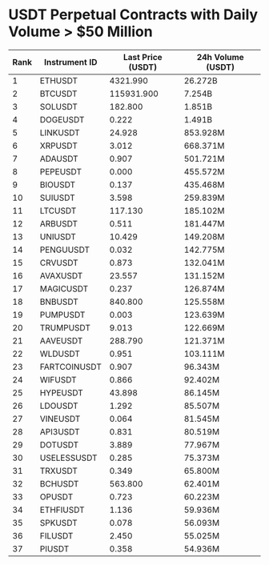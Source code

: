 # USDT Perpetual Contracts with Daily Volume > $50 Million

| Rank | Instrument ID | Last Price (USDT) | 24h Volume (USDT) |
|------|---------------|-------------------|-------------------|
| 1 | ETHUSDT | 4321.990 | 26.272B |
| 2 | BTCUSDT | 115931.900 | 7.254B |
| 3 | SOLUSDT | 182.800 | 1.851B |
| 4 | DOGEUSDT | 0.222 | 1.491B |
| 5 | LINKUSDT | 24.928 | 853.928M |
| 6 | XRPUSDT | 3.012 | 668.371M |
| 7 | ADAUSDT | 0.907 | 501.721M |
| 8 | PEPEUSDT | 0.000 | 455.572M |
| 9 | BIOUSDT | 0.137 | 435.468M |
| 10 | SUIUSDT | 3.598 | 259.839M |
| 11 | LTCUSDT | 117.130 | 185.102M |
| 12 | ARBUSDT | 0.511 | 181.447M |
| 13 | UNIUSDT | 10.429 | 149.208M |
| 14 | PENGUUSDT | 0.032 | 142.775M |
| 15 | CRVUSDT | 0.873 | 132.041M |
| 16 | AVAXUSDT | 23.557 | 131.152M |
| 17 | MAGICUSDT | 0.237 | 126.874M |
| 18 | BNBUSDT | 840.800 | 125.558M |
| 19 | PUMPUSDT | 0.003 | 123.639M |
| 20 | TRUMPUSDT | 9.013 | 122.669M |
| 21 | AAVEUSDT | 288.790 | 121.371M |
| 22 | WLDUSDT | 0.951 | 103.111M |
| 23 | FARTCOINUSDT | 0.907 | 96.343M |
| 24 | WIFUSDT | 0.866 | 92.402M |
| 25 | HYPEUSDT | 43.898 | 86.145M |
| 26 | LDOUSDT | 1.292 | 85.507M |
| 27 | VINEUSDT | 0.064 | 81.545M |
| 28 | API3USDT | 0.831 | 80.519M |
| 29 | DOTUSDT | 3.889 | 77.967M |
| 30 | USELESSUSDT | 0.285 | 75.373M |
| 31 | TRXUSDT | 0.349 | 65.800M |
| 32 | BCHUSDT | 563.800 | 62.401M |
| 33 | OPUSDT | 0.723 | 60.223M |
| 34 | ETHFIUSDT | 1.136 | 59.936M |
| 35 | SPKUSDT | 0.078 | 56.093M |
| 36 | FILUSDT | 2.450 | 55.025M |
| 37 | PIUSDT | 0.358 | 54.936M |
